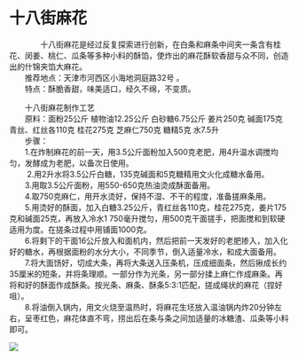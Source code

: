 # 十八街麻花  

&emsp;&emsp;&emsp;&emsp;十八街麻花是经过反复探索进行创新，在白条和麻条中间夹一条含有桂花、闵姜、桃仁、瓜条等多种小料的酥馅，使炸出的麻花酥软香甜与众不同，创造出的什锦夹馅大麻花。  
&emsp;&emsp;推荐地点：天津市河西区小海地洞庭路32号 。  
&emsp;&emsp;特点：酥脆香甜，味美适口，经久不绵，不变质。  

&emsp;&emsp;十八街麻花制作工艺  
&emsp;&emsp;原料：面粉25公斤 植物油12.25公斤 白砂糖6.75公斤 姜片250克 碱面175克 青丝、红丝各110克 桂花275克 芝麻仁750克 糖精5克 水7.5升  
&emsp;&emsp;步骤：  
&emsp;&emsp;1.在炸制麻花的前一天，用3.5公斤面粉加入500克老肥，用4升温水调搅均匀，发酵成为老肥，以备次日使用。  
&emsp;&emsp; 2.用2升水将3.5公斤白糖，135克碱面和5克糖精用文火化成糖水备用。  
&emsp;&emsp;3.用取3.5公斤面粉，用550-650克热油烫成酥面备用。  
&emsp;&emsp;4.取750克麻仁，用开水烫好，保持不湿、不干的程度，准备搓麻条用。  
&emsp;&emsp;5.用烫好的酥面，加入白糖3.25公斤，青红丝各110克，桂花275克，姜片175克和碱面25克，再放入冷水1 750毫升搅匀，用500克干面搓手，把面搅和到软硬适用为度。在搓条过程中用铺面1000克。  
&emsp;&emsp;6.将剩下的干面16公斤放入和面机内，然后把前一天发好的老肥掺入，加入化好的糖水，再根据面粉的水分大小，不同季节，倒入适量冷水，和成大面备用。  
&emsp;&emsp;7.将大面饧好，切成大条，再将大条送入压条机，压成细面条，然后揪成长约35厘米的短条，并将条理顺。一部分作为光条，另一部分揉上麻仁作成麻条。再将和好的酥面作成酥条。按光条、麻条、酥条5∶3∶1匹配，搓成绳状的麻花（捏好咀）。  
&emsp;&emsp;8.将油倒入锅内，用文火烧至温热时，将麻花生坯放入温油锅内炸20分钟左右，呈枣红色，麻花体直不弯，捞出后在条与条之间加适量的冰糖渣、瓜条等小料即可。  

![](https://raw.gitmirror.com/szqq0512/Pic/main/img/202201212003313.png)  